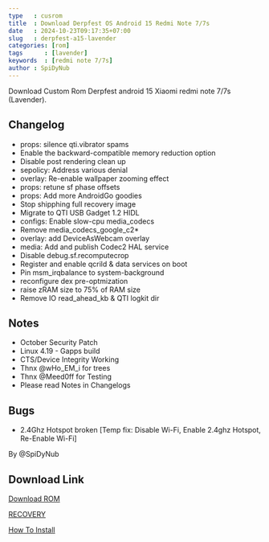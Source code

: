 ```yaml
---
type   : cusrom
title  : Download Derpfest OS Android 15 Redmi Note 7/7s
date   : 2024-10-23T09:17:35+07:00
slug   : derpfest-a15-lavender
categories: [rom]
tags      : [lavender]
keywords  : [redmi note 7/7s]
author : SpiDyNub
---
```


Download Custom Rom Derpfest android 15 Xiaomi redmi note 7/7s (Lavender).

## Changelog
- props: silence qti.vibrator spams
- Enable the backward-compatible memory reduction option
- Disable post rendering clean up
- sepolicy: Address various denial
- overlay: Re-enable wallpaper zooming effect
- props: retune sf phase offsets
- props: Add more AndroidGo goodies
- Stop shipphing full recovery image
- Migrate to QTI USB Gadget 1.2 HIDL
- configs: Enable slow-cpu media_codecs
- Remove media_codecs_google_c2*
- overlay: add DeviceAsWebcam overlay
- media: Add and publish Codec2 HAL service
- Disable debug.sf.recomputecrop
- Register and enable qcrild & data services on boot
- Pin msm_irqbalance to system-background
- reconfigure dex pre-optmization
- raise zRAM size to 75% of RAM size
- Remove IO read_ahead_kb & QTI logkit dir


## Notes
- October Security Patch
- Linux 4.19 - Gapps build
- CTS/Device Integrity Working
- Thnx @wHo_EM_i for trees
- Thnx @Meed0ff  for Testing
- Please read Notes in Changelogs

## Bugs
- 2.4Ghz Hotspot broken [Temp fix: Disable Wi-Fi, Enable 2.4ghz Hotspot, Re-Enable Wi-Fi]

By @SpiDyNub 

## Download Link
[Download ROM](https://www.pling.com/p/1889410/)

[RECOVERY](https://sourceforge.net/projects/lc-dev/files/lavender/TWRP-recovery-erofs-dynamic-partitions-230713.img/download)

[How To Install](https://t.me/whoemi_updates/189)
